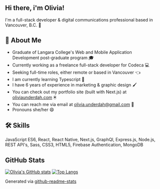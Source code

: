 ## Hi there, i'm Olivia!
I'm a full-stack developer & digital communications professional based in Vancouver, B.C. 👋

## 🚀 About Me

- Graduate of Langara College's Web and Mobile Application Development post-graduate program 🎓
- Currently working as a freelance full-stack developer for Codeca 💻
- Seeking full-time roles, either remote or based in Vancouver 👈
- I am currently learning Typescript 🧠
- I have 6 years of experience in marketing & graphic design 🖌️
- You can check out my portfolio site (built with Next.js) at [oliviaunderdah.com](https://www.oliviaunderdah.com) 🖲️
- You can reach me via email at olivia.underdah@gmail.com 📧
- Pronouns she/her 😄

## 🛠 Skills
JavaScript ES6, React, React Native, Next.js, GraphQl, Express.js, Node.js, REST API's, Sass, CSS3, HTML5, Firebase Authentication, MongoDB

## GitHub Stats

[![Olivia's GitHub stats](https://github-readme-stats-git-masterrstaa-rickstaa.vercel.app/api?username=olimarie21&count_private=true&show_icons=true&theme=radical)](https://github.com/anuraghazra/github-readme-stats)
[![Top Langs](https://github-readme-stats-git-masterrstaa-rickstaa.vercel.app/api/top-langs/?username=olimarie21&theme=radical&hide=scss)](https://github.com/anuraghazra/github-readme-stats)

Generated via [github-readme-stats](https://github.com/anuraghazra/github-readme-stats)

